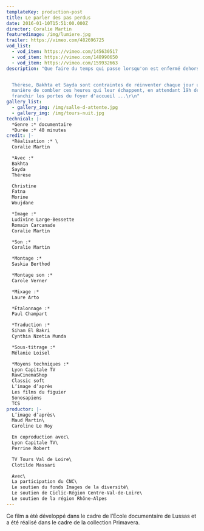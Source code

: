 ```yaml
---
templateKey: production-post
title: Le parler des pas perdus
date: 2016-01-10T15:51:00.000Z
director: Coralie Martin
featuredimage: /img/lumiere.jpg
trailer: https://vimeo.com/482696725
vod_list:
  - vod_item: https://vimeo.com/145630517
  - vod_item: https://vimeo.com/148990650
  - vod_item: https://vimeo.com/159932663
description: "Que faire du temps qui passe lorsqu'on est enfermé dehors ?\r


  Thérèse, Bakhta et Sayda sont contraintes de réinventer chaque jour une
  manière de combler ces heures qui leur échappent, en attendant 19h de pouvoir
  franchir les portes du foyer d'accueil ...\r\n"
gallery_list:
  - gallery_img: /img/salle-d-attente.jpg
  - gallery_img: /img/tours-nuit.jpg
technical: |-
  *Genre :* documentaire
  *Durée :* 40 minutes
credit: |-
  *Réalisation :* \
  Coralie Martin

  *Avec :* 
  Bakhta
  Sayda
  Thérèse

  Christine
  Fatna
  Morine
  Woujdane

  *Image :* 
  Ludivine Large-Bessette
  Romain Carcanade
  Coralie Martin

  *Son :*
  Coralie Martin 

  *Montage :*
  Saskia Berthod

  *Montage son :* 
  Carole Verner

  *Mixage :*
  Laure Arto

  *Étalonnage :*
  Paul Champart

  *Traduction :*
  Siham El Bakri
  Cynthia Nzetia Munda

  *Sous-titrage :*
  Mélanie Loisel

  *Moyens techniques :*
  Lyon Capitale TV
  RawCinemaShop
  Classic soft
  L’image d’après
  Les films du figuier
  Sonosapiens
  TCS
productor: |-
  L’image d’après\
  Maud Martin\
  Caroline Le Roy

  En coproduction avec\
  Lyon Capitale TV\
  Perrine Robert

  TV Tours Val de Loire\
  Clotilde Massari

  Avec\
  La participation du CNC\
  Le soutien du fonds Images de la diversité\
  Le soutien de Ciclic-Région Centre-Val-de-Loire\
  Le soutien de la région Rhône-Alpes
---
```

Ce film a été développé dans le cadre de l’Ecole documentaire de Lussas et a été réalisé dans le cadre de la collection Primavera. 